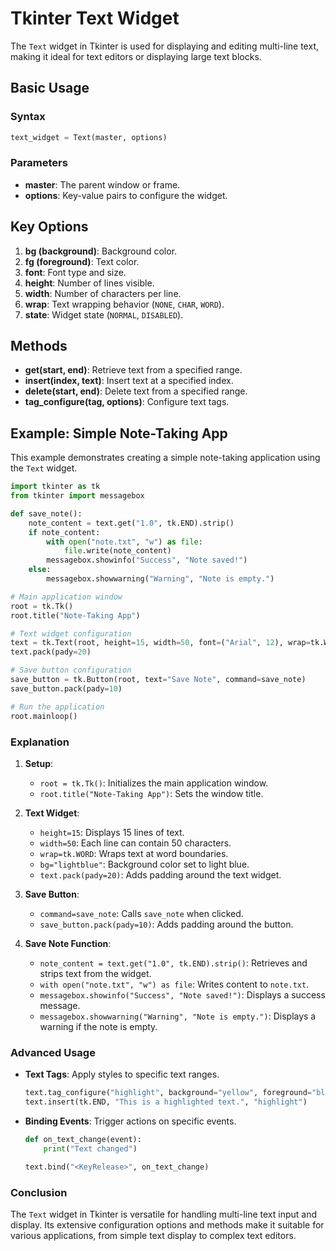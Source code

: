 # Tkinter Text Widget

The `Text` widget in Tkinter is used for displaying and editing multi-line text, making it ideal for text editors or displaying large text blocks.

## Basic Usage

### Syntax

```python
text_widget = Text(master, options)
```

### Parameters

- **master**: The parent window or frame.
- **options**: Key-value pairs to configure the widget.

## Key Options

1. **bg (background)**: Background color.
2. **fg (foreground)**: Text color.
3. **font**: Font type and size.
4. **height**: Number of lines visible.
5. **width**: Number of characters per line.
6. **wrap**: Text wrapping behavior (`NONE`, `CHAR`, `WORD`).
7. **state**: Widget state (`NORMAL`, `DISABLED`).

## Methods

- **get(start, end)**: Retrieve text from a specified range.
- **insert(index, text)**: Insert text at a specified index.
- **delete(start, end)**: Delete text from a specified range.
- **tag_configure(tag, options)**: Configure text tags.

## Example: Simple Note-Taking App

This example demonstrates creating a simple note-taking application using the `Text` widget.

```python
import tkinter as tk
from tkinter import messagebox

def save_note():
    note_content = text.get("1.0", tk.END).strip()
    if note_content:
        with open("note.txt", "w") as file:
            file.write(note_content)
        messagebox.showinfo("Success", "Note saved!")
    else:
        messagebox.showwarning("Warning", "Note is empty.")

# Main application window
root = tk.Tk()
root.title("Note-Taking App")

# Text widget configuration
text = tk.Text(root, height=15, width=50, font=("Arial", 12), wrap=tk.WORD, bg="lightblue")
text.pack(pady=20)

# Save button configuration
save_button = tk.Button(root, text="Save Note", command=save_note)
save_button.pack(pady=10)

# Run the application
root.mainloop()
```

### Explanation

1. **Setup**: 
   - `root = tk.Tk()`: Initializes the main application window.
   - `root.title("Note-Taking App")`: Sets the window title.

2. **Text Widget**:
   - `height=15`: Displays 15 lines of text.
   - `width=50`: Each line can contain 50 characters.
   - `wrap=tk.WORD`: Wraps text at word boundaries.
   - `bg="lightblue"`: Background color set to light blue.
   - `text.pack(pady=20)`: Adds padding around the text widget.

3. **Save Button**:
   - `command=save_note`: Calls `save_note` when clicked.
   - `save_button.pack(pady=10)`: Adds padding around the button.

4. **Save Note Function**:
   - `note_content = text.get("1.0", tk.END).strip()`: Retrieves and strips text from the widget.
   - `with open("note.txt", "w") as file`: Writes content to `note.txt`.
   - `messagebox.showinfo("Success", "Note saved!")`: Displays a success message.
   - `messagebox.showwarning("Warning", "Note is empty.")`: Displays a warning if the note is empty.

### Advanced Usage

- **Text Tags**: Apply styles to specific text ranges.
  ```python
  text.tag_configure("highlight", background="yellow", foreground="black")
  text.insert(tk.END, "This is a highlighted text.", "highlight")
  ```

- **Binding Events**: Trigger actions on specific events.
  ```python
  def on_text_change(event):
      print("Text changed")

  text.bind("<KeyRelease>", on_text_change)
  ```

### Conclusion

The `Text` widget in Tkinter is versatile for handling multi-line text input and display. Its extensive configuration options and methods make it suitable for various applications, from simple text display to complex text editors.

